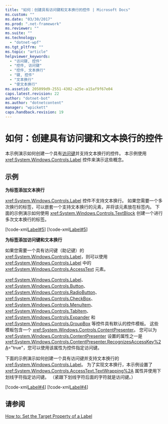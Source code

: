 ```yaml
---
title: "如何：创建具有访问键和文本换行的控件 | Microsoft Docs"
ms.custom: ""
ms.date: "03/30/2017"
ms.prod: ".net-framework"
ms.reviewer: ""
ms.suite: ""
ms.technology: 
  - "dotnet-wpf"
ms.tgt_pltfrm: ""
ms.topic: "article"
helpviewer_keywords: 
  - "访问键, 控件"
  - "控件, 访问键"
  - "控件, 文本换行"
  - "键, 控件"
  - "文本换行"
  - "使文本换行"
ms.assetid: 205099d9-2551-4302-a25e-a15af9f67e04
caps.latest.revision: 22
author: "dotnet-bot"
ms.author: "dotnetcontent"
manager: "wpickett"
caps.handback.revision: 19
---
```

# 如何：创建具有访问键和文本换行的控件
本示例演示如何创建一个具有[访问键](GTMT)并支持文本换行的控件。  本示例使用 <xref:System.Windows.Controls.Label> 控件来演示这些概念。  
  
## 示例  
 **为标签添加文本换行**  
  
 <xref:System.Windows.Controls.Label> 控件不支持文本换行。  如果您需要一个多次换行的标签，可以嵌套一个支持文本换行的元素，并将该元素放在标签内。  下面的示例演示如何使用 <xref:System.Windows.Controls.TextBlock> 创建一个进行多次文本换行的标签。  
  
 [!code-xml[Label#5](../../../../samples/snippets/xaml/VS_Snippets_Wpf/Label/XAML/Pane1.xaml#5)]
 [!code-xml[Label#5](../../../../samples/snippets/csharp/VS_Snippets_Wpf/Label/CS/Pane1.xaml#5)]  
  
 **为标签添加访问键和文本换行**  
  
 如果您需要一个具有访问键（助记键）的 <xref:System.Windows.Controls.Label>，则可以使用 <xref:System.Windows.Controls.Label> 中的 <xref:System.Windows.Controls.AccessText> 元素。  
  
 <xref:System.Windows.Controls.Label>、<xref:System.Windows.Controls.Button>、<xref:System.Windows.Controls.RadioButton>、<xref:System.Windows.Controls.CheckBox>、<xref:System.Windows.Controls.MenuItem>、<xref:System.Windows.Controls.TabItem>、<xref:System.Windows.Controls.Expander> 和 <xref:System.Windows.Controls.GroupBox> 等控件具有默认的控件模板。  这些模板包含一个 <xref:System.Windows.Controls.ContentPresenter>。  您可以为 <xref:System.Windows.Controls.ContentPresenter> 设置的属性之一是 <xref:System.Windows.Controls.ContentPresenter.RecognizesAccessKey%2A>\="true"，您可以使用该属性为控件指定访问键。  
  
 下面的示例演示如何创建一个具有访问键并支持文本换行的 <xref:System.Windows.Controls.Label>。  为了实现文本换行，本示例设置了 <xref:System.Windows.Controls.AccessText.TextWrapping%2A> 属性并使用下划线字符指定访问键。  （紧跟下划线字符后面的字符就是访问键。）  
  
 [!code-xml[Label#4](../../../../samples/snippets/xaml/VS_Snippets_Wpf/Label/XAML/Pane1.xaml#4)]
 [!code-xml[Label#4](../../../../samples/snippets/csharp/VS_Snippets_Wpf/Label/CS/Pane1.xaml#4)]  
  
## 请参阅  
 [How to: Set the Target Property of a Label](http://msdn.microsoft.com/zh-cn/b24c6977-ebcb-4855-a9bb-3fd4435af8f8)